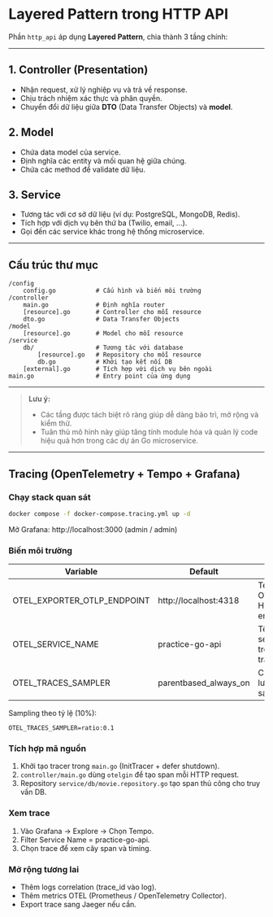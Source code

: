# Layered Pattern trong HTTP API

Phần `http_api` áp dụng **Layered Pattern**, chia thành 3 tầng chính:

---

## 1. Controller (Presentation)
- Nhận request, xử lý nghiệp vụ và trả về response.
- Chịu trách nhiệm xác thực và phân quyền.
- Chuyển đổi dữ liệu giữa **DTO** (Data Transfer Objects) và **model**.

## 2. Model
- Chứa data model của service.
- Định nghĩa các entity và mối quan hệ giữa chúng.
- Chứa các method để validate dữ liệu.

## 3. Service
- Tương tác với cơ sở dữ liệu (ví dụ: PostgreSQL, MongoDB, Redis).
- Tích hợp với dịch vụ bên thứ ba (Twilio, email, ...).
- Gọi đến các service khác trong hệ thống microservice.

---

## Cấu trúc thư mục

```plaintext
/config
    config.go           # Cấu hình và biến môi trường
/controller
    main.go             # Định nghĩa router
    [resource].go       # Controller cho mỗi resource
    dto.go              # Data Transfer Objects
/model
    [resource].go       # Model cho mỗi resource
/service
    db/                 # Tương tác với database
        [resource].go   # Repository cho mỗi resource
        db.go           # Khởi tạo kết nối DB
    [external].go       # Tích hợp với dịch vụ bên ngoài
main.go                 # Entry point của ứng dụng
```

---

> **Lưu ý:**  
> - Các tầng được tách biệt rõ ràng giúp dễ dàng bảo trì, mở rộng và kiểm thử.  
> - Tuân thủ mô hình này giúp tăng tính module hóa và quản lý code hiệu quả hơn trong các dự án Go microservice.

---

## Tracing (OpenTelemetry + Tempo + Grafana)

### Chạy stack quan sát

```bash
docker compose -f docker-compose.tracing.yml up -d
```

Mở Grafana: http://localhost:3000  (admin / admin)

### Biến môi trường

| Variable | Default | Mô tả |
|----------|---------|-------|
| OTEL_EXPORTER_OTLP_ENDPOINT | http://localhost:4318 | Tempo OTLP HTTP endpoint |
| OTEL_SERVICE_NAME | practice-go-api | Tên service trong trace |
| OTEL_TRACES_SAMPLER | parentbased_always_on | Chiến lược sampling |

Sampling theo tỷ lệ (10%):
```
OTEL_TRACES_SAMPLER=ratio:0.1
```

### Tích hợp mã nguồn
1. Khởi tạo tracer trong `main.go` (InitTracer + defer shutdown).
2. `controller/main.go` dùng `otelgin` để tạo span mỗi HTTP request.
3. Repository `service/db/movie.repository.go` tạo span thủ công cho truy vấn DB.

### Xem trace
1. Vào Grafana -> Explore -> Chọn Tempo.
2. Filter Service Name = practice-go-api.
3. Chọn trace để xem cây span và timing.

### Mở rộng tương lai
- Thêm logs correlation (trace_id vào log).
- Thêm metrics OTEL (Prometheus / OpenTelemetry Collector).
- Export trace sang Jaeger nếu cần.
